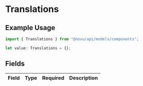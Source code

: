 # Translations

## Example Usage

```typescript
import { Translations } from "@novu/api/models/components";

let value: Translations = {};
```

## Fields

| Field       | Type        | Required    | Description |
| ----------- | ----------- | ----------- | ----------- |